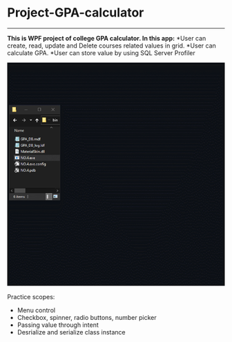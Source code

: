# Project-GPA-calculator
-------------------------
**This is WPF project of college GPA calculator. In this app:**
*User can create, read, update and Delete courses related values in grid. 
*User can calculate GPA.
*User can store value by using SQL Server Profiler
 
![Basic Pizza Order System](./screenShot.gif?raw=true)

Practice scopes:
* Menu control
* Checkbox, spinner, radio buttons, number picker
* Passing value through intent
* Desrialize and serialize class instance
